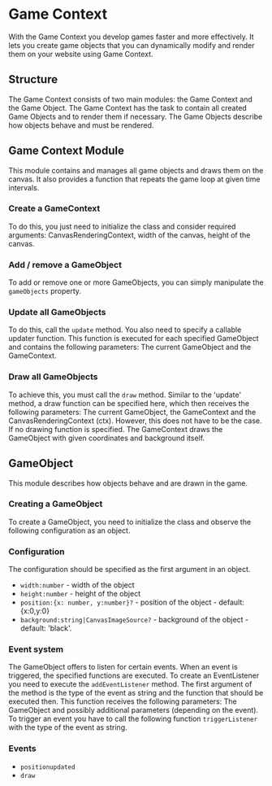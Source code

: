# Game Context

With the Game Context you develop games faster and more effectively. It lets you create game objects that you can dynamically modify and render them on your website using Game Context.

## Structure

The Game Context consists of two main modules: the Game Context and the Game Object. The Game Context has the task to contain all created Game Objects and to render them if necessary. The Game Objects describe how objects behave and must be rendered.

## Game Context Module

This module contains and manages all game objects and draws them on the canvas. It also provides a function that repeats the game loop at given time intervals.

### Create a GameContext

To do this, you just need to initialize the class and consider required arguments: CanvasRenderingContext, width of the canvas, height of the canvas.

### Add / remove a GameObject

To add or remove one or more GameObjects, you can simply manipulate the `gameObjects` property.

### Update all GameObjects

To do this, call the `update` method. You also need to specify a callable updater function. This function is executed for each specified GameObject and contains the following parameters: The current GameObject and the GameContext.

### Draw all GameObjects

To achieve this, you must call the `draw` method. Similar to the 'update' method, a draw function can be specified here, which then receives the following parameters: The current GameObject, the GameContext and the CanvasRenderingContext (ctx). However, this does not have to be the case. If no drawing function is specified. The GameContext draws the GameObject with given coordinates and background itself.

## GameObject

This module describes how objects behave and are drawn in the game.

### Creating a GameObject

To create a GameObject, you need to initialize the class and observe the following configuration as an object.

### Configuration

The configuration should be specified as the first argument in an object.

- `width:number` - width of the object
- `height:number` - height of the object
- `position:{x: number, y:number}?` - position of the object - default: {x:0,y:0}
- `background:string|CanvasImageSource?` - background of the object - default: 'black'.

### Event system

The GameObject offers to listen for certain events. When an event is triggered, the specified functions are executed. To create an EventListener you need to execute the `addEventListener` method. The first argument of the method is the type of the event as string and the function that should be executed then. This function receives the following parameters: The GameObject and possibly additional parameters (depending on the event). To trigger an event you have to call the following function `triggerListener` with the type of the event as string.

### Events

- `positionupdated`
- `draw`
